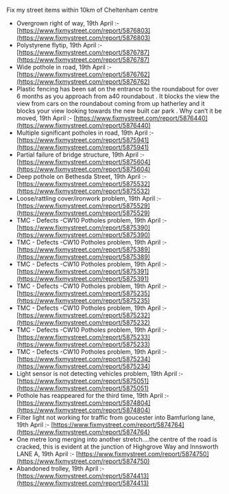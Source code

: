 Fix my street items within 10km of Cheltenham centre

<!-- fix_marker starts -->

- Overgrown right of way, 19th April :- [https://www.fixmystreet.com/report/5876803](https://www.fixmystreet.com/report/5876803)
- Polystyrene flytip, 19th April :- [https://www.fixmystreet.com/report/5876787](https://www.fixmystreet.com/report/5876787)
- Wide pothole in road, 19th April :- [https://www.fixmystreet.com/report/5876762](https://www.fixmystreet.com/report/5876762)
- Plastic fencing has been sat on the entrance to the roundabout for over 6 months as you approach from a40 roundabout . It blocks the view the view from cars on the roundabout coming from up hatherley and it blocks your view looking towards the new built car park . Why can’t it be moved, 19th April :- [https://www.fixmystreet.com/report/5876440](https://www.fixmystreet.com/report/5876440)
- Multiple significant potholes in road, 19th April :- [https://www.fixmystreet.com/report/5875941](https://www.fixmystreet.com/report/5875941)
- Partial failure of bridge structure, 19th April :- [https://www.fixmystreet.com/report/5875604](https://www.fixmystreet.com/report/5875604)
- Deep pothole on Bethesda Street, 19th April :- [https://www.fixmystreet.com/report/5875532](https://www.fixmystreet.com/report/5875532)
- Loose/rattling cover/ironwork problem, 19th April :- [https://www.fixmystreet.com/report/5875529](https://www.fixmystreet.com/report/5875529)
- TMC - Defects -CW10 Potholes problem, 19th April :- [https://www.fixmystreet.com/report/5875390](https://www.fixmystreet.com/report/5875390)
- TMC - Defects -CW10 Potholes problem, 19th April :- [https://www.fixmystreet.com/report/5875389](https://www.fixmystreet.com/report/5875389)
- TMC - Defects -CW10 Potholes problem, 19th April :- [https://www.fixmystreet.com/report/5875391](https://www.fixmystreet.com/report/5875391)
- TMC - Defects -CW10 Potholes problem, 19th April :- [https://www.fixmystreet.com/report/5875235](https://www.fixmystreet.com/report/5875235)
- TMC - Defects -CW10 Potholes problem, 19th April :- [https://www.fixmystreet.com/report/5875232](https://www.fixmystreet.com/report/5875232)
- TMC - Defects -CW10 Potholes problem, 19th April :- [https://www.fixmystreet.com/report/5875233](https://www.fixmystreet.com/report/5875233)
- TMC - Defects -CW10 Potholes problem, 19th April :- [https://www.fixmystreet.com/report/5875234](https://www.fixmystreet.com/report/5875234)
- Light sensor is not detecting vehicles problem, 19th April :- [https://www.fixmystreet.com/report/5875051](https://www.fixmystreet.com/report/5875051)
- Pothole has reappeared for the third time, 19th April :- [https://www.fixmystreet.com/report/5874804](https://www.fixmystreet.com/report/5874804)
- Filter light not working for traffic from goucester into Bamfurlong lane, 19th April :- [https://www.fixmystreet.com/report/5874764](https://www.fixmystreet.com/report/5874764)
- One metre long merging into another stretch….the centre of the road is cracked, this is evident at the junction of Highgrove Way and Innsworth LANE A, 19th April :- [https://www.fixmystreet.com/report/5874750](https://www.fixmystreet.com/report/5874750)
- Abandoned trolley, 19th April :- [https://www.fixmystreet.com/report/5874413](https://www.fixmystreet.com/report/5874413)

<!-- fix_marker ends -->